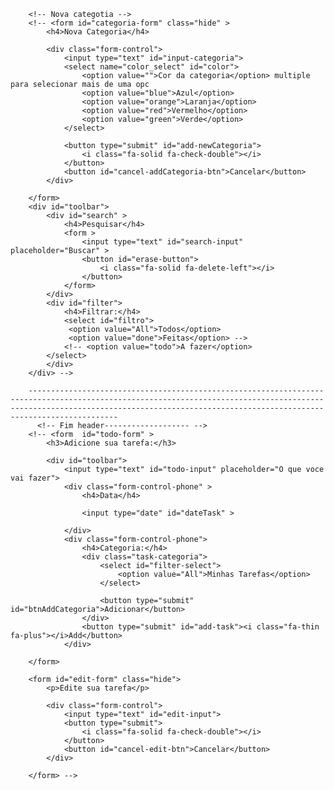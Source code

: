        

        <!-- Nova categotia -->
        <!-- <form id="categoria-form" class="hide" >
            <h4>Nova Categoria</h4>
            
            <div class="form-control">
                <input type="text" id="input-categoria">
                <select name="color_select" id="color">
                    <option value="">Cor da categoria</option> multiple para selecionar mais de uma opc
                    <option value="blue">Azul</option>
                    <option value="orange">Laranja</option>
                    <option value="red">Vermelho</option>
                    <option value="green">Verde</option>
                </select>
                
                <button type="submit" id="add-newCategoria">
                    <i class="fa-solid fa-check-double"></i>
                </button>
                <button id="cancel-addCategoria-btn">Cancelar</button>
            </div>

        </form>
        <div id="toolbar">
            <div id="search" >
                <h4>Pesquisar</h4>
                <form >
                    <input type="text" id="search-input" placeholder="Buscar" >
                    <button id="erase-button">
                        <i class="fa-solid fa-delete-left"></i>
                    </button>
                </form>
            </div>
            <div id="filter">
                <h4>Filtrar:</h4>
                <select id="filtro">
                 <option value="All">Todos</option>
                 <option value="done">Feitas</option> -->
                <!-- <option value="todo">A fazer</option> 
            </select>
            </div>
        </div> -->

        --------------------------------------------------------------------------------------------------------------------------------------------------------------------------------------------------------------------------------------
          <!-- Fim header------------------- -->
        <!-- <form  id="todo-form" >
            <h3>Adicione sua tarefa:</h3>

            <div id="toolbar">
                <input type="text" id="todo-input" placeholder="O que voce vai fazer">
                <div class="form-control-phone" >
                    <h4>Data</h4>
                            
                    <input type="date" id="dateTask" >
                        
                </div>
                <div class="form-control-phone">
                    <h4>Categoria:</h4>
                    <div class="task-categoria">
                        <select id="filter-select">
                            <option value="All">Minhas Tarefas</option>
                        </select>
            
                        <button type="submit" id="btnAddCategoria">Adicionar</button>
                    </div> 
                    <button type="submit" id="add-task"><i class="fa-thin fa-plus"></i>Add</button>
                </div>
            
        </form>

        <form id="edit-form" class="hide">
            <p>Edite sua tarefa</p>
            
            <div class="form-control">
                <input type="text" id="edit-input">
                <button type="submit">
                    <i class="fa-solid fa-check-double"></i>
                </button>
                <button id="cancel-edit-btn">Cancelar</button>
            </div>

        </form> -->